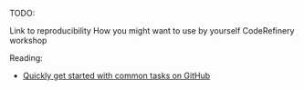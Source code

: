 TODO:

Link to reproducibility
How you might want to use by yourself
CodeRefinery workshop



Reading:
- [Quickly get started with common tasks on GitHub](https://help.github.com/en/github/getting-started-with-github/quickstart)